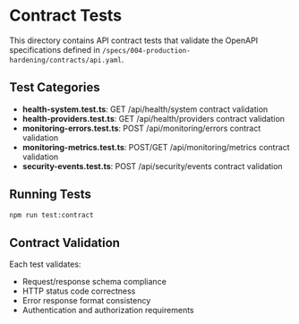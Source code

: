# Contract Tests

This directory contains API contract tests that validate the OpenAPI specifications defined in `/specs/004-production-hardening/contracts/api.yaml`.

## Test Categories

- **health-system.test.ts**: GET /api/health/system contract validation
- **health-providers.test.ts**: GET /api/health/providers contract validation
- **monitoring-errors.test.ts**: POST /api/monitoring/errors contract validation
- **monitoring-metrics.test.ts**: POST/GET /api/monitoring/metrics contract validation
- **security-events.test.ts**: POST /api/security/events contract validation

## Running Tests

```bash
npm run test:contract
```

## Contract Validation

Each test validates:

- Request/response schema compliance
- HTTP status code correctness
- Error response format consistency
- Authentication and authorization requirements
